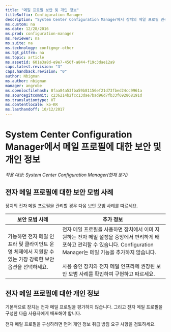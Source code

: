 ```yaml
---
title: "메일 프로필 보안 및 개인 정보"
titleSuffix: Configuration Manager
description: "System Center Configuration Manager에서 장치의 메일 프로필 관리에 대한 보안 모범 사례를 알아봅니다."
ms.custom: na
ms.date: 12/28/2016
ms.prod: configuration-manager
ms.reviewer: na
ms.suite: na
ms.technology: configmgr-other
ms.tgt_pltfrm: na
ms.topic: article
ms.assetid: 601e3a8d-e9e7-456f-a844-f19c3dae12a9
caps.latest.revision: "3"
caps.handback.revision: "0"
author: Nbigman
ms.author: nbigman
manager: angrobe
ms.openlocfilehash: 0faa84a53fba59b81156ef21d73fbed24cc9961a
ms.sourcegitcommit: c236214b2fcc13dae7bad96d7fb33f692868191d
ms.translationtype: HT
ms.contentlocale: ko-KR
ms.lasthandoff: 10/12/2017
---
```

# <a name="security-and-privacy-for-email-profiles-in-system-center-configuration-manager"></a>System Center Configuration Manager에서 메일 프로필에 대한 보안 및 개인 정보

*적용 대상: System Center Configuration Manager(현재 분기)*

## <a name="security-best-practices-for-email-profiles"></a>전자 메일 프로필에 대한 보안 모범 사례  
 장치의 전자 메일 프로필을 관리할 경우 다음 보안 모범 사례를 따르세요.  

|보안 모범 사례|추가 정보|  
|----------------------------|----------------------|  
|가능하면 전자 메일 인프라 및 클라이언트 운영 체제에서 지원할 수 있는 가장 강력한 보안 옵션을 선택하세요.|전자 메일 프로필을 사용하면 장치에서 이미 지원하는 전자 메일 설정을 중앙에서 편리하게 배포하고 관리할 수 있습니다. Configuration Manager는 메일 기능을 추가하지 않습니다.<br /><br /> 사용 중인 장치와 전자 메일 인프라에 권장된 보안 모범 사례를 확인하여 구현하고 따르세요.|  

## <a name="privacy-information-for-email-profiles"></a>전자 메일 프로필에 대한 개인 정보  
 기본적으로 장치는 전자 메일 프로필을 평가하지 않습니다. 그리고 전자 메일 프로필을 구성한 다음 사용자에게 배포해야 합니다.  

 전자 메일 프로필을 구성하려면 먼저 개인 정보 취급 방침 요구 사항을 검토하세요.  
